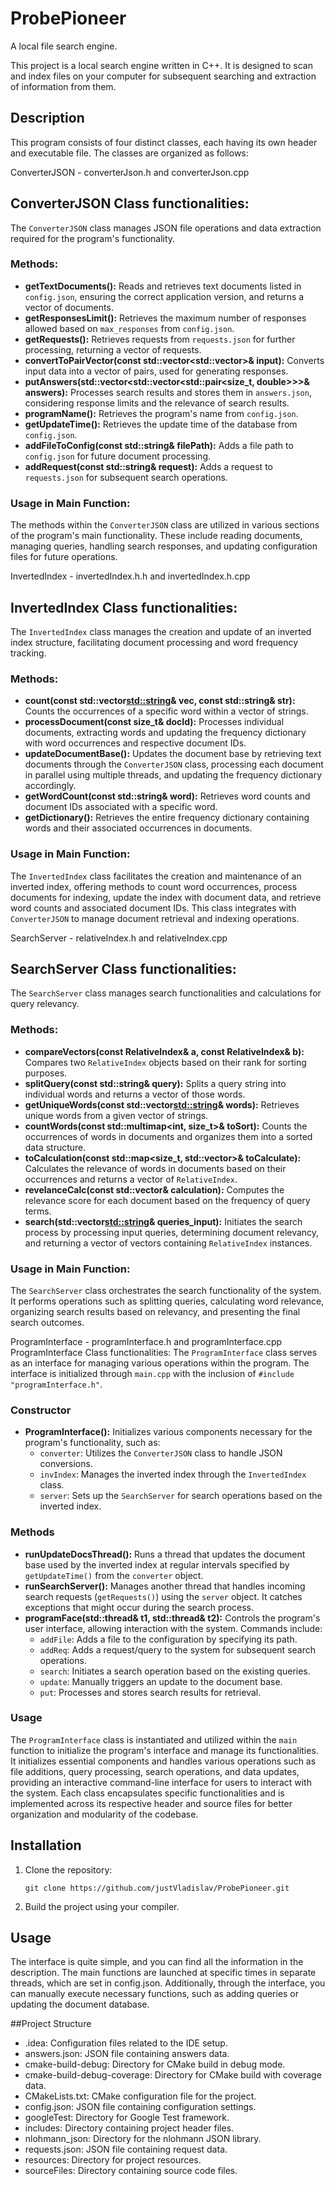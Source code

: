 # ProbePioneer
A local file search engine.

This project is a local search engine written in C++. It is designed to scan and index files on your computer for subsequent searching and extraction of information from them.

## Description

This program consists of four distinct classes, each having its own header and executable file. The classes are organized as follows:

ConverterJSON - converterJson.h and converterJson.cpp
## ConverterJSON Class functionalities:
The `ConverterJSON` class manages JSON file operations and data extraction required for the program's functionality.

### Methods:
- **getTextDocuments():** Reads and retrieves text documents listed in `config.json`, ensuring the correct application version, and returns a vector of documents.
- **getResponsesLimit():** Retrieves the maximum number of responses allowed based on `max_responses` from `config.json`.
- **getRequests():** Retrieves requests from `requests.json` for further processing, returning a vector of requests.
- **convertToPairVector(const std::vector<std::vector<RelativeIndex>>& input):** Converts input data into a vector of pairs, used for generating responses.
- **putAnswers(std::vector<std::vector<std::pair<size_t, double>>>& answers):** Processes search results and stores them in `answers.json`, considering response limits and the relevance of search results.
- **programName():** Retrieves the program's name from `config.json`.
- **getUpdateTime():** Retrieves the update time of the database from `config.json`.
- **addFileToConfig(const std::string& filePath):** Adds a file path to `config.json` for future document processing.
- **addRequest(const std::string& request):** Adds a request to `requests.json` for subsequent search operations.

### Usage in Main Function:
The methods within the `ConverterJSON` class are utilized in various sections of the program's main functionality. These include reading documents, managing queries, handling search responses, and updating configuration files for future operations.

InvertedIndex - invertedIndex.h.h and invertedIndex.h.cpp
## InvertedIndex Class functionalities:
The `InvertedIndex` class manages the creation and update of an inverted index structure, facilitating document processing and word frequency tracking.

### Methods:
- **count(const std::vector<std::string>& vec, const std::string& str):** Counts the occurrences of a specific word within a vector of strings.
- **processDocument(const size_t& docId):** Processes individual documents, extracting words and updating the frequency dictionary with word occurrences and respective document IDs.
- **updateDocumentBase():** Updates the document base by retrieving text documents through the `ConverterJSON` class, processing each document in parallel using multiple threads, and updating the frequency dictionary accordingly.
- **getWordCount(const std::string& word):** Retrieves word counts and document IDs associated with a specific word.
- **getDictionary():** Retrieves the entire frequency dictionary containing words and their associated occurrences in documents.
### Usage in Main Function:
The `InvertedIndex` class facilitates the creation and maintenance of an inverted index, offering methods to count word occurrences, process documents for indexing, update the index with document data, and retrieve word counts and associated document IDs. This class integrates with `ConverterJSON` to manage document retrieval and indexing operations.


SearchServer - relativeIndex.h and relativeIndex.cpp
## SearchServer Class functionalities:
The `SearchServer` class manages search functionalities and calculations for query relevancy.

### Methods:
- **compareVectors(const RelativeIndex& a, const RelativeIndex& b):** Compares two `RelativeIndex` objects based on their rank for sorting purposes.
- **splitQuery(const std::string& query):** Splits a query string into individual words and returns a vector of those words.
- **getUniqueWords(const std::vector<std::string>& words):** Retrieves unique words from a given vector of strings.
- **countWords(const std::multimap<int, size_t>& toSort):** Counts the occurrences of words in documents and organizes them into a sorted data structure.
- **toCalculation(const std::map<size_t, std::vector<int>>& toCalculate):** Calculates the relevance of words in documents based on their occurrences and returns a vector of `RelativeIndex`.
- **revelanceCalc(const std::vector<RelativeIndex>& calculation):** Computes the relevance score for each document based on the frequency of query terms.
- **search(std::vector<std::string>& queries_input):** Initiates the search process by processing input queries, determining document relevancy, and returning a vector of vectors containing `RelativeIndex` instances.

### Usage in Main Function:
The `SearchServer` class orchestrates the search functionality of the system. It performs operations such as splitting queries, calculating word relevance, organizing search results based on relevancy, and presenting the final search outcomes.

ProgramInterface - programInterface.h and programInterface.cpp
ProgramInterface Class functionalities:
The `ProgramInterface` class serves as an interface for managing various operations within the program. The interface is initialized through `main.cpp` with the inclusion of `#include "programInterface.h"`.
### Constructor
- **ProgramInterface():** Initializes various components necessary for the program's functionality, such as:
    - `converter`: Utilizes the `ConverterJSON` class to handle JSON conversions.
    - `invIndex`: Manages the inverted index through the `InvertedIndex` class.
    - `server`: Sets up the `SearchServer` for search operations based on the inverted index.
### Methods
- **runUpdateDocsThread():** Runs a thread that updates the document base used by the inverted index at regular intervals specified by `getUpdateTime()` from the `converter` object.
- **runSearchServer():** Manages another thread that handles incoming search requests (`getRequests()`) using the `server` object. It catches exceptions that might occur during the search process.
- **programFace(std::thread& t1, std::thread& t2):** Controls the program's user interface, allowing interaction with the system. Commands include:
    - `addFile`: Adds a file to the configuration by specifying its path.
    - `addReq`: Adds a request/query to the system for subsequent search operations.
    - `search`: Initiates a search operation based on the existing queries.
    - `update`: Manually triggers an update to the document base.
    - `put`: Processes and stores search results for retrieval.
### Usage
The `ProgramInterface` class is instantiated and utilized within the `main` function to initialize the program's interface and manage its functionalities. It initializes essential components and handles various operations such as file additions, query processing, search operations, and data updates, providing an interactive command-line interface for users to interact with the system.
Each class encapsulates specific functionalities and is implemented across its respective header and source files for better organization and modularity of the codebase.

## Installation

1. Clone the repository:
    ```shell
    git clone https://github.com/justVladislav/ProbePioneer.git
    ```
2. Build the project using your compiler.

## Usage
The interface is quite simple, and you can find all the information in the description.
The main functions are launched at specific times in separate threads, which are set in config.json. Additionally, through the interface, you can manually execute necessary functions, such as adding queries or updating the document database.

##Project Structure
- .idea: Configuration files related to the IDE setup.
- answers.json: JSON file containing answers data.
- cmake-build-debug: Directory for CMake build in debug mode.
- cmake-build-debug-coverage: Directory for CMake build with coverage data.
- CMakeLists.txt: CMake configuration file for the project.
- config.json: JSON file containing configuration settings.
- googleTest: Directory for Google Test framework.
- includes: Directory containing project header files.
- nlohmann_json: Directory for the nlohmann JSON library.
- requests.json: JSON file containing request data.
- resources: Directory for project resources.
- sourceFiles: Directory containing source code files.
